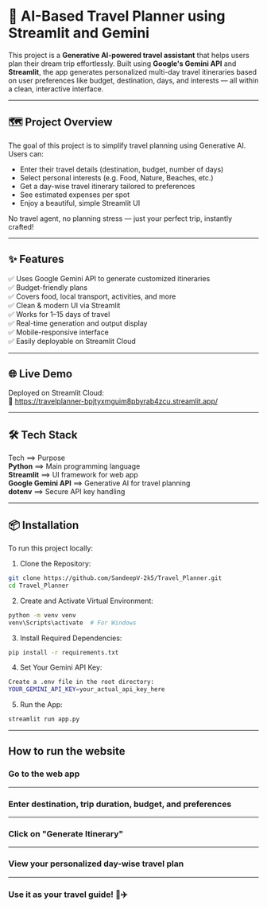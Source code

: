 # 🧭 AI-Based Travel Planner using Streamlit and Gemini

This project is a **Generative AI-powered travel assistant** that helps users plan their dream trip effortlessly. Built using **Google's Gemini API** and **Streamlit**, the app generates personalized multi-day travel itineraries based on user preferences like budget, destination, days, and interests — all within a clean, interactive interface.

---

## 🗺️ Project Overview

The goal of this project is to simplify travel planning using Generative AI.  
Users can:

- Enter their travel details (destination, budget, number of days)
- Select personal interests (e.g. Food, Nature, Beaches, etc.)
- Get a day-wise travel itinerary tailored to preferences
- See estimated expenses per spot
- Enjoy a beautiful, simple Streamlit UI

No travel agent, no planning stress — just your perfect trip, instantly crafted!

---

## ✨ Features

✅ Uses Google Gemini API to generate customized itineraries  
✅ Budget-friendly plans  
✅ Covers food, local transport, activities, and more  
✅ Clean & modern UI via Streamlit  
✅ Works for 1–15 days of travel  
✅ Real-time generation and output display  
✅ Mobile-responsive interface  
✅ Easily deployable on Streamlit Cloud

---

## 🌐 Live Demo

Deployed on Streamlit Cloud:  
🔗 https://travelplanner-bpjtyxmguim8pbyrab4zcu.streamlit.app/

---

## 🛠️ Tech Stack

 Tech                   ==> Purpose                             
 **Python**             ==> Main programming language           
 **Streamlit**          ==> UI framework for web app            
 **Google Gemini API**  ==> Generative AI for travel planning   
 **dotenv**             ==> Secure API key handling             

---

## 📦 Installation

To run this project locally:

1. Clone the Repository:

```bash
git clone https://github.com/SandeepV-2k5/Travel_Planner.git
cd Travel_Planner
```

2. Create and Activate Virtual Environment:

```bash
python -m venv venv
venv\Scripts\activate  # For Windows
```

3. Install Required Dependencies:

```bash
pip install -r requirements.txt
```

4. Set Your Gemini API Key:

```bash
Create a .env file in the root directory:
YOUR_GEMINI_API_KEY=your_actual_api_key_here
```

5. Run the App:

```bash
streamlit run app.py
```

---

## How to run the website

### Go to the web app

---

### Enter destination, trip duration, budget, and preferences

---

### Click on "Generate Itinerary"

---

### View your personalized day-wise travel plan

---

### Use it as your travel guide! 🎒✈️

